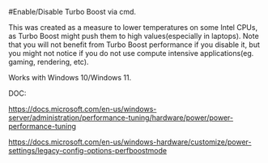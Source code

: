 #Enable/Disable Turbo Boost via cmd.

This was created as a measure to lower temperatures on some Intel CPUs, as Turbo Boost might push them to high values(especially in laptops). Note that you will not benefit from Turbo Boost performance if you disable it, but you might not notice if you do not use compute intensive applications(eg. gaming, rendering, etc). 

Works with Windows 10/Windows 11.

DOC: 

https://docs.microsoft.com/en-us/windows-server/administration/performance-tuning/hardware/power/power-performance-tuning

https://docs.microsoft.com/en-us/windows-hardware/customize/power-settings/legacy-config-options-perfboostmode
